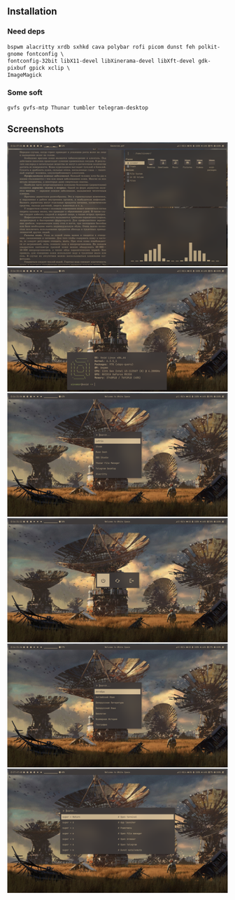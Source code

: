 ## Installation

### Need deps
```
bspwm alacritty xrdb sxhkd cava polybar rofi picom dunst feh polkit-gnome fontconfig \
fontconfig-32bit libX11-devel libXinerama-devel libXft-devel gdk-pixbuf gpick xclip \
ImageMagick
```

### Some soft
```
gvfs gvfs-mtp Thunar tumbler telegram-desktop
```

## Screenshots
![alt text](https://github.com/Sinomor/dots/blob/main/screenshots/1.png)
![alt text](https://github.com/Sinomor/dots/blob/main/screenshots/2.png)
![alt text](https://github.com/Sinomor/dots/blob/main/screenshots/3.png)
![alt text](https://github.com/Sinomor/dots/blob/main/screenshots/4.png)
![alt text](https://github.com/Sinomor/dots/blob/main/screenshots/5.png)
![alt text](https://github.com/Sinomor/dots/blob/main/screenshots/6.png)

